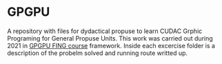 # GPGPU
A repository with files for dydactical propuse to learn CUDAC Grphic Programing for General Propuse Units. This work was carried out during 2021 in [GPGPU FING course](https://eva.fing.edu.uy/course/view.php?id=1076) framework. Inside each excercise folder is a description of the probelm solved and running route writted up. 
